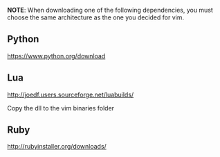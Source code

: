 **NOTE**: When downloading one of the following dependencies, you must choose the same architecture as the one you decided for vim.

## Python
https://www.python.org/download

## Lua
http://joedf.users.sourceforge.net/luabuilds/

Copy the dll to the vim binaries folder

## Ruby
http://rubyinstaller.org/downloads/
